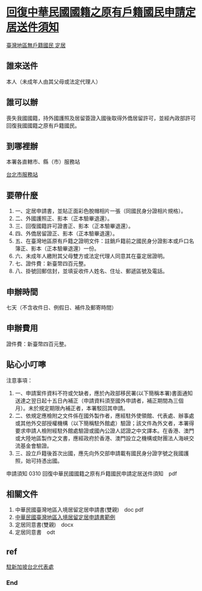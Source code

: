 # [回復中華民國國籍之原有戶籍國民申請定居送件須知](https://www.immigration.gov.tw/media/20339/0310-%E5%9B%9E%E5%BE%A9%E4%B8%AD%E8%8F%AF%E6%B0%91%E5%9C%8B%E5%9C%8B%E7%B1%8D%E4%B9%8B%E5%8E%9F%E6%9C%89%E6%88%B6%E7%B1%8D%E5%9C%8B%E6%B0%91%E7%94%B3%E8%AB%8B%E5%AE%9A%E5%B1%85%E9%80%81%E4%BB%B6%E9%A0%88%E7%9F%A5.pdf)

[ 臺灣地區無戶籍國民  定居](https://www.immigration.gov.tw/5385/7244/7250/7281/%E5%AE%9A%E5%B1%85/36462/)

## 誰來送件
本人（未成年人由其父母或法定代理人）

## 誰可以辦
喪失我國國籍，持外國護照及居留簽證入國後取得外僑居留許可，並經內政部許可回復我國國籍之原有戶籍國民。

## 到哪裡辦
本署各直轄市、縣（市）服務站

[台北市服務站](https://servicestation.immigration.gov.tw/1469/)

## 要帶什麼
1. 一、定居申請書，並貼正面彩色脫帽相片一張（同國民身分證相片規格）。
1. 二、外國護照正、影本（正本驗畢退還）。
1. 三、回復國籍許可證書正、影本（正本驗畢退還）。
1. 四、外僑居留證正、影本（正本驗畢退還）。
1. 五、在臺灣地區原有戶籍之證明文件：註銷戶籍前之國民身分證影本或戶口名簿正、影本（正本驗畢退還）一份。
1. 六、未成年人繳附其父母雙方或法定代理人同意其在臺定居證明。
1. 七、證件費：新臺幣四百元整。
1. 八、掛號回郵信封，並填妥收件人姓名、住址、郵遞區號及電話。

## 申辦時間
七天（不含收件日、例假日、補件及郵寄時間）

## 申辦費用
證件費：新臺幣四百元整。

## 貼心小叮嚀
注意事項：

1. 一、申請案件資料不符或欠缺者，應於內政部移民署(以下簡稱本署)書面通知送達之翌日起十五日內補正（申請資料須至國外申請者，補正期間為三個月）。未於規定期限內補正者，本署駁回其申請。
1. 二、依規定應檢附之文件係在國外製作者，應經駐外使領館、代表處、辦事處或其他外交部授權機構（以下簡稱駐外館處）驗證；該文件為外文者，本署得要求申請人檢附經駐外館處驗證或國內公證人認證之中文譯本。在香港、澳門或大陸地區製作之文書，應經政府於香港、澳門設立之機構或財團法人海峽交流基金會驗證。
1. 三、設立戶籍後首次出國，應先向外交部申請載有國民身分證字號之我國護照，始可持憑出國。

申請須知
0310 回復中華民國國籍之原有戶籍國民申請定居送件須知　pdf

## 相關文件
1. 中華民國臺灣地區入境居留定居申請書(雙親)　doc pdf
1. [中華民國臺灣地區入境居留定居申請書範例](https://www.immigration.gov.tw/media/5427/%E4%B8%AD%E8%8F%AF%E6%B0%91%E5%9C%8B%E8%87%BA%E7%81%A3%E5%9C%B0%E5%8D%80%E5%85%A5%E5%A2%83%E5%B1%85%E7%95%99%E5%AE%9A%E5%B1%85%E7%94%B3%E8%AB%8B%E6%9B%B8%E7%AF%84%E4%BE%8B.pdf)
1. 定居同意書(雙親)　docx
1. 定居同意書　odt

## ref
[駐新加坡台北代表處](https://www.roc-taiwan.org/sg/cat/15.html)



### End
